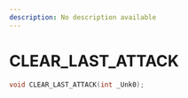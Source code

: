 ```yaml
---
description: No description available 
---
```


# CLEAR_LAST_ATTACK

```cpp
void CLEAR_LAST_ATTACK(int _Unk0);
```
